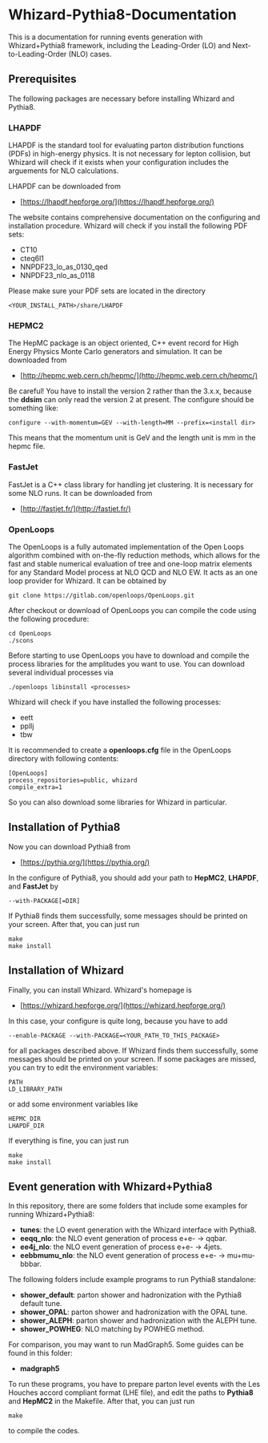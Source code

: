 # Whizard-Pythia8-Documentation
This is a documentation for running events generation with Whizard+Pythia8 framework, including the Leading-Order (LO) and Next-to-Leading-Order (NLO) cases.
## Prerequisites
The following packages are necessary before installing Whizard and Pythia8.
### LHAPDF
LHAPDF is the standard tool for evaluating parton distribution functions (PDFs) in high-energy physics. It is not necessary for lepton collision, but Whizard will check if it exists when your configuration includes the arguements for NLO calculations.

LHAPDF can be downloaded from 
* [https://lhapdf.hepforge.org/](https://lhapdf.hepforge.org/)

The website contains comprehensive documentation on the configuring and installation procedure. Whizard will check if you install the following PDF sets:
* CT10
* cteq6l1
* NNPDF23_lo_as_0130_qed
* NNPDF23_nlo_as_0118

Please make sure your PDF sets are located in the directory
```
<YOUR_INSTALL_PATH>/share/LHAPDF
```
### HEPMC2
The HepMC package is an object oriented, C++ event record for High Energy Physics Monte Carlo generators and simulation. It can be downloaded from
* [http://hepmc.web.cern.ch/hepmc/](http://hepmc.web.cern.ch/hepmc/)

Be careful! You have to install the version 2 rather than the 3.x.x, because the **ddsim** can only read the version 2 at present. The configure should be something like:
```
configure --with-momentum=GEV --with-length=MM --prefix=<install dir>
```
This means that the momentum unit is GeV and the length unit is mm in the hepmc file.
### FastJet
FastJet is a C++ class library for handling jet clustering. It is necessary for some NLO runs. It can be downloaded from
* [http://fastjet.fr/](http://fastjet.fr/)
### OpenLoops
The OpenLoops is a fully automated implementation of the Open Loops algorithm combined with on-the-fly reduction methods, which allows for the fast and stable numerical evaluation of tree and one-loop matrix elements for any Standard Model process at NLO QCD and NLO EW. It acts as an one loop provider for Whizard. It can be obtained by 
```
git clone https://gitlab.com/openloops/OpenLoops.git
```
After checkout or download of OpenLoops you can compile the code using the following procedure: 
```
cd OpenLoops
./scons 
```
Before starting to use OpenLoops you have to download and compile the process libraries for the amplitudes you want to use. You can download several individual processes via
```
./openloops libinstall <processes>
```
Whizard will check if you have installed the following processes:
* eett
* ppllj
* tbw

It is recommended to create a **openloops.cfg** file in the OpenLoops directory with following contents:
```
[OpenLoops]
process_repositories=public, whizard
compile_extra=1
```
So you can also download some libraries for Whizard in particular.

## Installation of Pythia8
Now you can download Pythia8 from
* [https://pythia.org/](https://pythia.org/)

In the configure of Pythia8, you should add your path to **HepMC2**, **LHAPDF**, and **FastJet** by 
```
--with-PACKAGE[=DIR]
```
If Pythia8 finds them successfully, some messages should be printed on your screen. After that, you can just run
```
make
make install
```

## Installation of Whizard
Finally, you can install Whizard. Whizard's homepage is 
* [https://whizard.hepforge.org/](https://whizard.hepforge.org/)

In this case, your configure is quite long, because you have to add
```
--enable-PACKAGE --with-PACKAGE=<YOUR_PATH_TO_THIS_PACKAGE>
```
for all packages described above. If Whizard finds them successfully, some messages should be printed on your screen. If some packages are missed, you can try to edit the environment variables:
```
PATH
LD_LIBRARY_PATH
```
or add some environment variables like
```
HEPMC_DIR
LHAPDF_DIR
```
If everything is fine, you can just run 
```
make
make install
```
## Event generation with Whizard+Pythia8
In this repository, there are some folders that include some examples for running Whizard+Pythia8:
* **tunes**: the LO event generation with the Whizard interface with Pythia8.
* **eeqq_nlo**: the NLO event generation of process e+e- -> qqbar.
* **ee4j_nlo**: the NLO event generation of process e+e- -> 4jets.
* **eebbmumu_nlo**: the NLO event generation of process e+e- -> mu+mu-bbbar.

The following folders include example programs to run Pythia8 standalone:
* **shower_default**: parton shower and hadronization with the Pythia8 default tune.
* **shower_OPAL**: parton shower and hadronization with the OPAL tune.
* **shower_ALEPH**: parton shower and hadronization with the ALEPH tune.
* **shower_POWHEG**: NLO matching by POWHEG method.

For comparison, you may want to run MadGraph5. Some guides can be found in this folder:
* **madgraph5**

To run these programs, you have to prepare parton level events with the Les Houches accord compliant format (LHE file), and edit the paths to **Pythia8** and **HepMC2** in the Makefile. After that, you can just run
```
make
```
to compile the codes.
